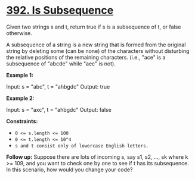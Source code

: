 # [392. Is Subsequence](https://leetcode.com/problems/is-subsequence/)

Given two strings s and t, return true if s is a subsequence of t, or false otherwise.

A subsequence of a string is a new string that is formed from the original string by deleting some (can be none) of the characters without disturbing the relative positions of the remaining characters. (i.e., "ace" is a subsequence of "abcde" while "aec" is not).

 

**Example 1:**

Input: s = "abc", t = "ahbgdc"
Output: true

**Example 2:**

Input: s = "axc", t = "ahbgdc"
Output: false
 

**Constraints:**

- `0 <= s.length <= 100`
- `0 <= t.length <= 10^4`
- `s and t consist only of lowercase English letters.`
 

**Follow up:**
Suppose there are lots of incoming s, say s1, s2, ..., sk where k >= 109, and you want to check one by one to see if t has its subsequence. In this scenario, how would you change your code?